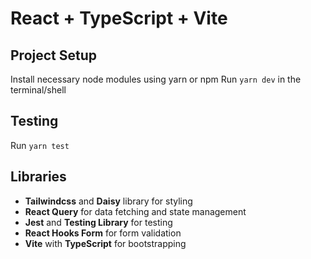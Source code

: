 # React + TypeScript + Vite

## Project Setup
Install necessary node modules using yarn or npm
Run ``` yarn dev ``` in the terminal/shell

## Testing
Run ``` yarn test ```

## Libraries
- **Tailwindcss** and **Daisy** library for styling
- **React Query** for data fetching and state management
- **Jest** and **Testing Library** for testing
- **React Hooks Form** for form validation
- **Vite** with **TypeScript** for bootstrapping